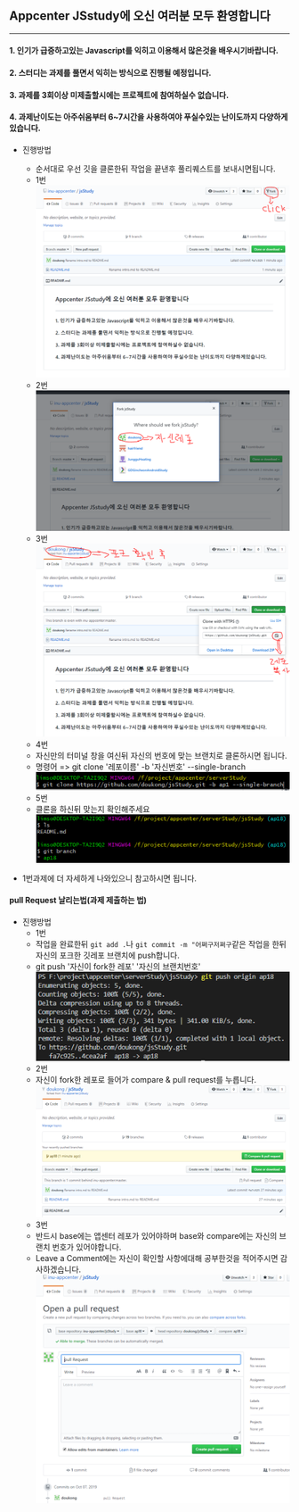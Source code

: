 ## Appcenter JSstudy에 오신 여러분 모두 환영합니다

---
#### 1. 인기가 급증하고있는 Javascript를 익히고 이용해서 많은것을 배우시기바랍니다.
#### 2. 스터디는 과제를 풀면서 익히는 방식으로 진행될 예정입니다.
#### 3. 과제를 3회이상 미제출할시에는 프로젝트에 참여하실수 없습니다.
#### 4. 과제난이도는 아주쉬움부터 6~7시간을 사용하여야 푸실수있는 난이도까지 다양하게있습니다.

- 진행방법
    - 순서대로 우선 깃을 클론한뒤 작업을 끝낸후 풀리퀘스트를 보내시면됩니다.
    - 1번
![1](./howto/1.PNG)
    - 2번
![2](./howto/2.PNG)
    - 3번
![3](./howto/3.PNG)
    - 4번
    - 자신만의 터미널 창을 여신뒤 자신의 번호에 맞는 브랜치로 클론하시면 됩니다.
    - 명령어 => git clone '레포이름' -b '자신번호' --single-branch
![4](./howto/4.PNG)
    - 5번
    - 클론을 하신뒤 맞는지 확인해주세요
![5](./howto/5.PNG)

- 1번과제에 더 자세하게 나와있으니 참고하시면 됩니다.

#### pull Request 날리는법(과제 제출하는 법)

- 진행방법
    - 1번
    - 작업을 완료한뒤 ```git add .```나 ```git commit -m "어쩌구저쩌구```같은 작업을 한뒤 자신의 포크한 깃레포 브랜치에 push합니다.
    - git push '자신이 fork한 레포' '자신의 브랜치번호'
![6](./howto/6.PNG)
    - 2번
    - 자신이 fork한 레포로 들어가 compare & pull request를 누릅니다.
![7](./howto/7.PNG)
    - 3번
    - 반드시 base에는 앱센터 레포가 있어야하며 base와 compare에는 자신의 브랜치 번호가 있어야합니다.
    - Leave a Comment에는 자신이 확인할 사항에대해 공부한것을 적어주시면 감사하겠습니다.
![8](./howto/8.PNG)
